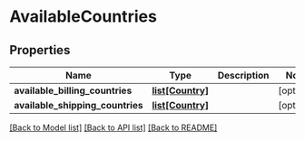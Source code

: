 # AvailableCountries

## Properties
Name | Type | Description | Notes
------------ | ------------- | ------------- | -------------
**available_billing_countries** | [**list[Country]**](Country.md) |  | [optional] 
**available_shipping_countries** | [**list[Country]**](Country.md) |  | [optional] 

[[Back to Model list]](../README.md#documentation-for-models) [[Back to API list]](../README.md#documentation-for-api-endpoints) [[Back to README]](../README.md)


